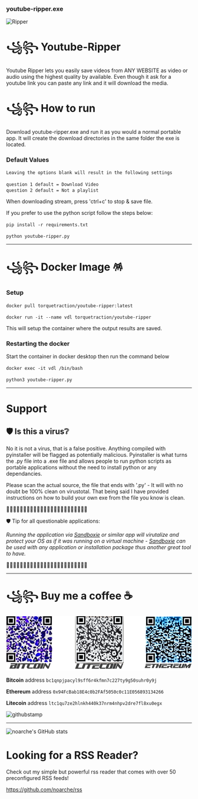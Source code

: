 ### youtube-ripper.exe

![Ripper](https://github.com/user-attachments/assets/dfc54db7-33c2-4403-ada1-0e8f11349c50)


# ꧁꧂  Youtube-Ripper

Youtube Ripper lets you easily save videos from ANY WEBSITE as video or audio using the highest quality by available. Even though it ask for a youtube link you can paste any link and it will download the media. 


# ꧁꧂  How to run

Download youtube-ripper.exe and run it as you would a normal portable app. It will create the download directories in the same folder the exe is located.

### Default Values

    Leaving the options blank will result in the following settings

    question 1 default = Download Video 
    question 2 default = Not a playlist

When downloading stream, press 'ctrl+c' to stop & save file. 

If you prefer to use the python script follow the steps below:

`pip install -r requirements.txt`

`python youtube-ripper.py`



-------------------------------------------------------------------
# ꧁꧂  Docker Image 🪅

### Setup

`docker pull torquetraction/youtube-ripper:latest`

`docker run -it --name vdl torquetraction/youtube-ripper`

This will setup the container where the output results are saved. 

### Restarting the docker 

Start the container in docker desktop then run the command below

`docker exec -it vdl /bin/bash`

`python3 youtube-ripper.py`

------------------------------------------------

# Support

## 🛡️ Is this a virus❔

No it is not a virus, that is a false positive. Anything compiled with pyinstaller will be flagged as potentially malicious. Pyinstaller is what turns the .py file into a .exe file and allows people to run python scripts as portable applications without the need to install python or any dependancies.  

Please scan the actual source, the file that ends with '.py' -  It will with no doubt be 100% clean on virustotal.  That being said I have provided instructions on how to build your own exe from the file you know is clean. 


🔻🔻🔻🔻🔻🔻🔻🔻🔻🔻🔻🔻🔻🔻🔻🔻🔻🔻🔻🔻🔻🔻🔻🔻

🛡️ Tip for all questionable applications: 

*Running the application via [Sandboxie](https://sandboxie-plus.com/downloads/) or similar app will virutalize and protect your OS as if it was running on a virtual machine - [Sandboxie](https://sandboxie-plus.com/downloads/) can be used with any application or installation package thus another great tool to have.* 

🔺🔺🔺🔺🔺🔺🔺🔺🔺🔺🔺🔺🔺🔺🔺🔺🔺🔺🔺🔺🔺🔺🔺🔺

-------------------------------------------------------------------

# ꧁꧂  Buy me a coffee ☕

![qrCode](https://raw.githubusercontent.com/noarche/cd-ripper/main/unrelated-ignore/CryptoQRcodes.png)

**Bitcoin** address `bc1qnpjpacyl9sff6r4kfmn7c227ty9g50suhr0y9j`


**Ethereum** address `0x94FcBab18E4c0b2FAf5050c0c11E056893134266`


**Litecoin** address `ltc1qu7ze2hlnkh440k37nrm4nhpv2dre7fl8xu0egx`

![githubstamp](https://github.com/user-attachments/assets/d7b584e2-ba2a-442c-8783-9acb3a4781a5)

-------------------------------------------------------------------

![noarche's GitHub stats](https://github-readme-stats.vercel.app/api?username=noarche&show_icons=true&theme=transparent)

# Looking for a RSS Reader?

Check out my simple but powerful rss reader that comes with over 50 preconfigured RSS feeds! 

https://github.com/noarche/rss
